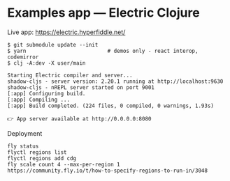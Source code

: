 # Examples app — Electric Clojure

Live app: https://electric.hyperfiddle.net/


```
$ git submodule update --init
$ yarn                          # demos only - react interop, codemirror
$ clj -A:dev -X user/main

Starting Electric compiler and server...
shadow-cljs - server version: 2.20.1 running at http://localhost:9630
shadow-cljs - nREPL server started on port 9001
[:app] Configuring build.
[:app] Compiling ...
[:app] Build completed. (224 files, 0 compiled, 0 warnings, 1.93s)

👉 App server available at http://0.0.0.0:8080
```

Deployment

```
fly status
flyctl regions list
flyctl regions add cdg
fly scale count 4 --max-per-region 1
https://community.fly.io/t/how-to-specify-regions-to-run-in/3048
```

